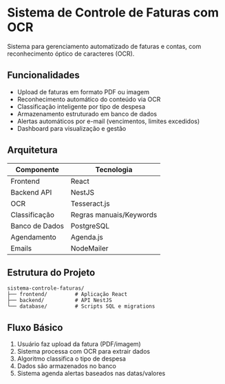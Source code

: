 # Sistema de Controle de Faturas com OCR

Sistema para gerenciamento automatizado de faturas e contas, com reconhecimento óptico de caracteres (OCR).

## Funcionalidades

- Upload de faturas em formato PDF ou imagem
- Reconhecimento automático do conteúdo via OCR
- Classificação inteligente por tipo de despesa
- Armazenamento estruturado em banco de dados
- Alertas automáticos por e-mail (vencimentos, limites excedidos)
- Dashboard para visualização e gestão

## Arquitetura

| Componente     | Tecnologia              |
| -------------- | ----------------------- |
| Frontend       | React                   |
| Backend API    | NestJS                  |
| OCR            | Tesseract.js            |
| Classificação  | Regras manuais/Keywords |
| Banco de Dados | PostgreSQL              |
| Agendamento    | Agenda.js               |
| Emails         | NodeMailer              |

## Estrutura do Projeto

```
sistema-controle-faturas/
├── frontend/         # Aplicação React
├── backend/          # API NestJS
└── database/         # Scripts SQL e migrations
```

## Fluxo Básico

1. Usuário faz upload da fatura (PDF/imagem)
2. Sistema processa com OCR para extrair dados
3. Algoritmo classifica o tipo de despesa
4. Dados são armazenados no banco
5. Sistema agenda alertas baseados nas datas/valores
